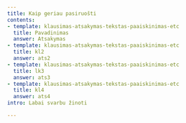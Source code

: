 ```yaml
---
title: Kaip geriau pasiruošti
contents:
- template: klausimas-atsakymas-tekstas-paaiskinimas-etc
  title: Pavadinimas
  answer: Atsakymas
- template: klausimas-atsakymas-tekstas-paaiskinimas-etc
  title: kl2
  answer: ats2
- template: klausimas-atsakymas-tekstas-paaiskinimas-etc
  title: lk3
  answer: ats3
- template: klausimas-atsakymas-tekstas-paaiskinimas-etc
  title: kl4
  answer: ats4
intro: Labai svarbu žinoti

---
```

